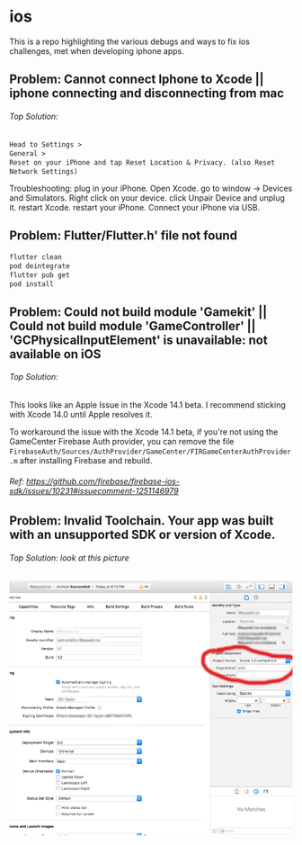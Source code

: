 # ios
This is a repo highlighting the various debugs and ways to fix ios challenges, met when developing iphone apps.

## Problem: Cannot connect Iphone to Xcode || iphone connecting and disconnecting from mac

###### Top Solution: 
```
Head to Settings >
General > 
Reset on your iPhone and tap Reset Location & Privacy. (also Reset Network Settings)
```

Troubleshooting:
plug in your iPhone.
Open Xcode.
go to window -> Devices and Simulators.
Right click on your device.
click Unpair Device and unplug it.
restart Xcode.
restart your iPhone.
Connect your iPhone via USB.

## Problem: Flutter/Flutter.h' file not found 

```
flutter clean
pod deintegrate
flutter pub get
pod install
```

## Problem: Could not build module 'Gamekit' || Could not build module 'GameController' || 'GCPhysicalInputElement' is unavailable: not available on iOS

###### Top Solution: 
This looks like an Apple Issue in the Xcode 14.1 beta. I recommend sticking with Xcode 14.0 until Apple resolves it.

To workaround the issue with the Xcode 14.1 beta, if you're not using the GameCenter Firebase Auth provider, you can remove the file ```FirebaseAuth/Sources/AuthProvider/GameCenter/FIRGameCenterAuthProvider.m``` after installing Firebase and rebuild.

###### Ref: https://github.com/firebase/firebase-ios-sdk/issues/10231#issuecomment-1251146979

## Problem: Invalid Toolchain. Your app was built with an unsupported SDK or version of Xcode.

###### Top Solution: look at this picture
<picture>
<img src='/YEPpG.png'>
</picture>
